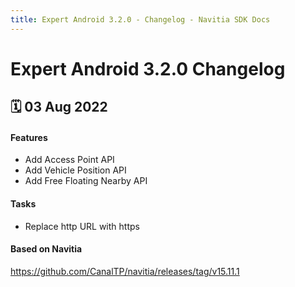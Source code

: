 ```yaml
---
title: Expert Android 3.2.0 - Changelog - Navitia SDK Docs
---
```


# Expert Android 3.2.0 Changelog

<h2>🗓 03 Aug 2022</h2>

#### Features
- Add Access Point API
- Add Vehicle Position API
- Add Free Floating Nearby API

#### Tasks 
- Replace http URL with https

#### Based on Navitia
<a target="_blank" href="https://github.com/CanalTP/navitia/releases/tag/v15.11.1">https://github.com/CanalTP/navitia/releases/tag/v15.11.1</a>
